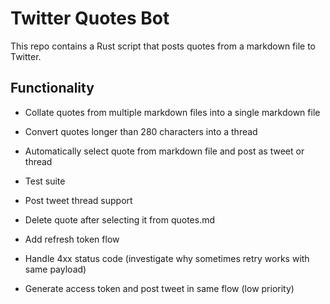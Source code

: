 # Twitter Quotes Bot

This repo contains a Rust script that posts quotes from a markdown file to Twitter.

## Functionality

- Collate quotes from multiple markdown files into a single markdown file
- Convert quotes longer than 280 characters into a thread
- Automatically select quote from markdown file and post as tweet or thread
- Test suite

- Post tweet thread support
- Delete quote after selecting it from quotes.md
- Add refresh token flow
- Handle 4xx status code (investigate why sometimes retry works with same payload)
- Generate access token and post tweet in same flow (low priority)
